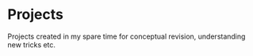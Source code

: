 # Projects
Projects created in my spare time for conceptual revision, understanding new tricks etc.
